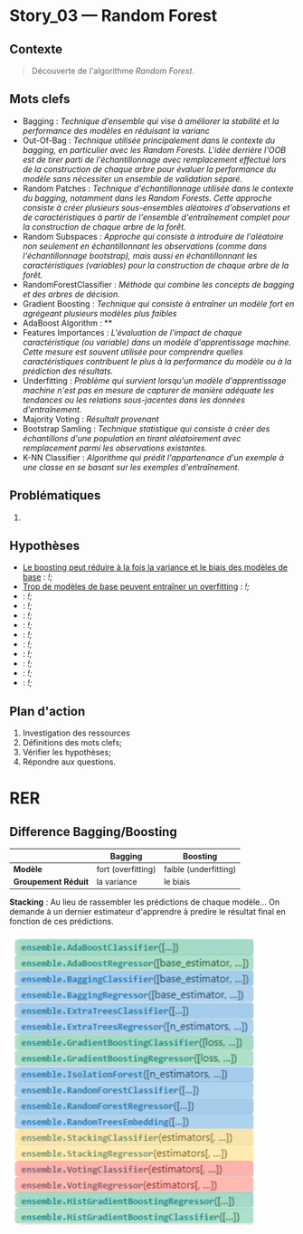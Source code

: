 <link rel="stylesheet" href="../../stylesheet.css">

# Story_03 — Random Forest

## Contexte
> Découverte de l'algorithme *Random Forest*.

## Mots clefs
- <def-of>Bagging</def-of> : *Technique d’ensemble qui vise à améliorer la stabilité et la performance des modèles en réduisant la varianc*
- <def-of>Out-Of-Bag</def-of> : *Technique utilisée principalement dans le contexte du bagging, en particulier avec les Random Forests. L'idée derrière l'OOB est de tirer parti de l'échantillonnage avec remplacement effectué lors de la construction de chaque arbre pour évaluer la performance du modèle sans nécessiter un ensemble de validation séparé.*
- <def-of>Random Patches</def-of> : *Technique d'échantillonnage utilisée dans le contexte du bagging, notamment dans les Random Forests. Cette approche consiste à créer plusieurs sous-ensembles aléatoires d'observations et de caractéristiques à partir de l'ensemble d'entraînement complet pour la construction de chaque arbre de la forêt.*
- <def-of>Random Subspaces</def-of> : *Approche qui consiste à introduire de l'aléatoire non seulement en échantillonnant les observations (comme dans l'échantillonnage bootstrap), mais aussi en échantillonnant les caractéristiques (variables) pour la construction de chaque arbre de la forêt.*
- <def-of>RandomForestClassifier</def-of> : *Méthode qui combine les concepts de bagging et des arbres de décision.*
- <def-of>Gradient Boosting</def-of> : *Technique qui consiste à entraîner un modèle fort en agrégeant plusieurs modèles plus faibles*
- <def-of>AdaBoost Algorithm</def-of> : **
- <def-of>Features Importances</def-of> : *L'évaluation de l'impact de chaque caractéristique (ou variable) dans un modèle d'apprentissage machine. Cette mesure est souvent utilisée pour comprendre quelles caractéristiques contribuent le plus à la performance du modèle ou à la prédiction des résultats.*
- <def-of>Underfitting</def-of> : *Problème qui survient lorsqu'un modèle d'apprentissage machine n'est pas en mesure de capturer de manière adéquate les tendances ou les relations sous-jacentes dans les données d'entraînement.*
- <def-of>Majority Voting</def-of> : *Résultalt provenant*
- <def-of>Bootstrap Samling</def-of> : *Technique statistique qui consiste à créer des échantillons d'une population en tirant aléatoirement avec remplacement parmi les observations existantes.*
- <def-of>K-NN Classifier</def-of> : *Algorithme qui prédit l'appartenance d'un exemple à une classe en se basant sur les exemples d'entraînement.*

## Problématiques
1. 

## Hypothèses
- <u>Le boosting peut réduire à la fois la variance et le biais des modèles de base</u> <h-t/> : *!;*
- <u>Trop de modèles de base peuvent entraîner un overfitting</u> <h-t/> : *!;*
- <u></u> <h-t/> : *!;*
- <u></u> <h-t/> : *!;*
- <u></u> <h-t/> : *!;*
- <u></u> <h-t/> : *!;*
- <u></u> <h-t/> : *!;*
- <u></u> <h-t/> : *!;*
- <u></u> <h-t/> : *!;*
- <u></u> <h-t/> : *!;*
- <u></u> <h-t/> : *!;*
- <u></u> <h-t/> : *!;*

## Plan d'action
1. Investigation des ressources
6. Définitions des mots clefs;
7. Vérifier les hypothèses;
8. Répondre aux questions.

# RER

## Difference Bagging/Boosting

|                       | Bagging             | Boosting              |
|-----------------------|---------------------|-----------------------|
| **Modèle**            | fort (overfitting)  | faible (underfitting) |
| **Groupement Réduit** | la variance         | le biais              |

**Stacking** : Au lieu de rassembler les prédictions de chaque modèle... On demande à un dernier estimateur d'apprendre à predire le résultat final en fonction de ces prédictions.

![](../../res/sklearn_clf_reg.png)